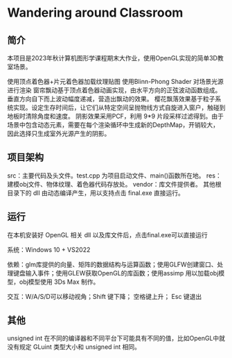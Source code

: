 # Wandering around Classroom

## 简介

本项目是2023年秋计算机图形学课程期末大作业，使用OpenGL实现的简单3D教室场景。

使用顶点着色器+片元着色器加载纹理贴图
使用Blinn-Phong Shader 对场景光源进行渲染
窗帘飘动基于顶点着色器动画实现，由水平方向的正弦波动函数组成。垂直方向自下而上波动幅度递减，营造出飘动的效果。
樱花飘落效果基于粒子系统实现。设定生存时间后，让它们从特定空间呈抛物线方式自旋进入窗户，触碰到地板时清除角度和速度。
阴影效果采用PCF，利用 9*9 片段采样过滤得到。由于场景中包含动态元素，需要在每个渲染循环中生成新的DepthMap，开销较大，
因此选择只生成室外光源产生的阴影。


## 项目架构

src：主要代码及头文件。test.cpp 为项目启动文件、main()函数所在地。
res：建模obj文件、物体纹理、着色器代码存放处。
vendor：库文件提供者。
其他根目录下的 dll 由动态编译产生，用以支持点击 final.exe 直接运行。


## 运行

在本机安装好 OpenGL 相关 dll 以及库文件后，点击final.exe可以直接运行

系统：Windows 10 + VS2022

依赖：glm库提供的向量、矩阵的数据结构与运算函数；使用GLFW创建窗口、处理键盘输入事件；使用GLEW获取OpenGL的库函数；使用assimp 用以加载obj模型，obj模型使用 3Ds Max 制作。

交互：W/A/S/D可以移动视角；Shift 键下降； 空格键上升； Esc 键退出


## 其他

unsigned int 在不同的编译器和不同平台下可能具有不同的值，比如OpenGL中就没有规定 GLuint 类型大小和 unsigned int 相同。

